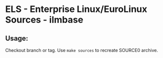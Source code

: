 # ELS - Enterprise Linux/EuroLinux Sources - ilmbase
 
## Usage:
  Checkout branch or tag. Use `make sources` to recreate  SOURCE0 archive.
